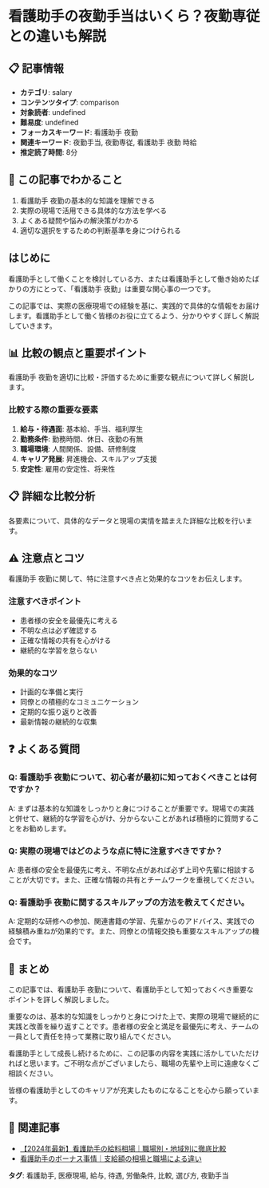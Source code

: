 # 看護助手の夜勤手当はいくら？夜勤専従との違いも解説

## 📋 記事情報
- **カテゴリ**: salary
- **コンテンツタイプ**: comparison
- **対象読者**: undefined
- **難易度**: undefined
- **フォーカスキーワード**: 看護助手 夜勤
- **関連キーワード**: 夜勤手当, 夜勤専従, 看護助手 夜勤 時給
- **推定読了時間**: 8分

## 🎯 この記事でわかること
1. 看護助手 夜勤の基本的な知識を理解できる
2. 実際の現場で活用できる具体的な方法を学べる
3. よくある疑問や悩みの解決策がわかる
4. 適切な選択をするための判断基準を身につけられる

## はじめに
看護助手として働くことを検討している方、または看護助手として働き始めたばかりの方にとって、「看護助手 夜勤」は重要な関心事の一つです。

この記事では、実際の医療現場での経験を基に、実践的で具体的な情報をお届けします。看護助手として働く皆様のお役に立てるよう、分かりやすく詳しく解説していきます。

## 📊 比較の観点と重要ポイント
看護助手 夜勤を適切に比較・評価するために重要な観点について詳しく解説します。

### 比較する際の重要な要素
1. **給与・待遇面**: 基本給、手当、福利厚生
2. **勤務条件**: 勤務時間、休日、夜勤の有無
3. **職場環境**: 人間関係、設備、研修制度
4. **キャリア発展**: 昇進機会、スキルアップ支援
5. **安定性**: 雇用の安定性、将来性

## 📋 詳細な比較分析
各要素について、具体的なデータと現場の実情を踏まえた詳細な比較を行います。

## ⚠️ 注意点とコツ
看護助手 夜勤に関して、特に注意すべき点と効果的なコツをお伝えします。

### 注意すべきポイント
- 患者様の安全を最優先に考える
- 不明な点は必ず確認する
- 正確な情報の共有を心がける
- 継続的な学習を怠らない

### 効果的なコツ
- 計画的な準備と実行
- 同僚との積極的なコミュニケーション
- 定期的な振り返りと改善
- 最新情報の継続的な収集

## ❓ よくある質問
### Q: 看護助手 夜勤について、初心者が最初に知っておくべきことは何ですか？
A: まずは基本的な知識をしっかりと身につけることが重要です。現場での実践と併せて、継続的な学習を心がけ、分からないことがあれば積極的に質問することをお勧めします。

### Q: 実際の現場ではどのような点に特に注意すべきですか？
A: 患者様の安全を最優先に考え、不明な点があれば必ず上司や先輩に相談することが大切です。また、正確な情報の共有とチームワークを重視してください。

### Q: 看護助手 夜勤に関するスキルアップの方法を教えてください。
A: 定期的な研修への参加、関連書籍の学習、先輩からのアドバイス、実践での経験積み重ねが効果的です。また、同僚との情報交換も重要なスキルアップの機会です。

## 📝 まとめ
この記事では、看護助手 夜勤について、看護助手として知っておくべき重要なポイントを詳しく解説しました。

重要なのは、基本的な知識をしっかりと身につけた上で、実際の現場で継続的に実践と改善を繰り返すことです。患者様の安全と満足を最優先に考え、チームの一員として責任を持って業務に取り組んでください。

看護助手として成長し続けるために、この記事の内容を実践に活かしていただければと思います。ご不明な点がございましたら、職場の先輩や上司に遠慮なくご相談ください。

皆様の看護助手としてのキャリアが充実したものになることを心から願っています。

## 🔗 関連記事
- [【2024年最新】看護助手の給料相場｜職場別・地域別に徹底比較](/nursing-assistant-salary-2024)
- [看護助手のボーナス事情｜支給額の相場と職場による違い](/nursing-assistant-bonus-guide)

**タグ**: 看護助手, 医療現場, 給与, 待遇, 労働条件, 比較, 選び方, 夜勤手当
